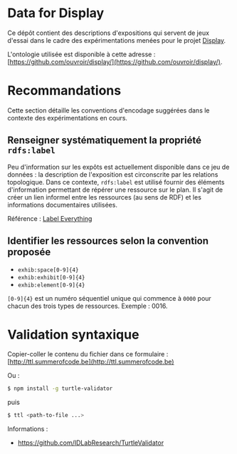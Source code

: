 # Data for Display

Ce dépôt contient des descriptions d'expositions qui servent de jeux d'essai dans le cadre des expérimentations menées pour le projet [Display](https://github.com/ouvroir/display/).

L'ontologie utilisée est disponible à cette adresse : [https://github.com/ouvroir/display/](https://github.com/ouvroir/display/).

# Recommandations

Cette section détaille les conventions d'encodage suggérées dans le contexte des expérimentations en cours.

## Renseigner systématiquement la propriété `rdfs:label`

Peu d'information sur les expôts est actuellement disponible dans ce jeu de données : la description de l'exposition est circonscrite par les relations topologique.
Dans ce contexte, `rdfs:label` est utilisé fournir des éléments d'information permettant de répérer une ressource sur le plan. Il s'agit de créer un lien informel entre les ressources (au sens de RDF) et les informations documentaires utilisées.

Référence : [Label Everything](https://patterns.dataincubator.org/book/label-everything.html)

## Identifier les ressources selon la convention proposée

- `exhib:space[0-9]{4}`
- `exhib:exhibit[0-9]{4}`
- `exhib:element[0-9]{4}`

`[0-9]{4}` est un numéro séquentiel unique qui commence à `0000` pour chacun des trois types de ressources. Exemple : 0016.

# Validation syntaxique

Copier-coller le contenu du fichier dans ce formulaire : [http://ttl.summerofcode.be](http://ttl.summerofcode.be)

Ou :

```bash
$ npm install -g turtle-validator
```

puis

```bash
$ ttl <path-to-file ...>
```

Informations :

- https://github.com/IDLabResearch/TurtleValidator
